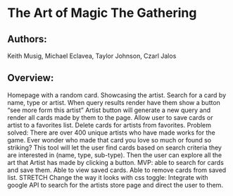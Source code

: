 # The Art of Magic The Gathering

## Authors:

Keith Musig, Michael Eclavea, Taylor Johnson, Czarl Jalos

## Overview:

Homepage with a random card. Showcasing the artist.
Search for a card by name, type or artist.
When query results render have them show a button “see more form this artist”
Artist button will generate a new query and render all cards made by them to the page.
Allow user to save cards or artist to a favorites list.
Delete cards for artists from favorites.
Problem solved:
There are over 400 unique artists who have made works for the game.
Ever wonder who made that card you love so much or found so striking? This tool will let the user find cards based on search criteria they are interested in (name, type, sub-type). Then the user can explore all the art that Artist has made by clicking a button.
MVP: able to search for cards and save them. Able to view saved cards. Able to remove cards from saved list.
STRETCH
Change the way it looks with css toggle:
Integrate with google API to search for the artists store page and direct the user to them.
